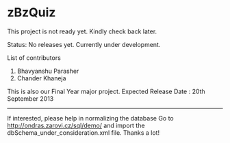 zBzQuiz
=======


This project is not ready yet. Kindly check back later.

Status: No releases yet. Currently under development.

List of contributors 
1) Bhavyanshu Parasher
2) Chander Khaneja

This is also our Final Year major project. 
Expected Release Date : 20th September 2013

*******************
If interested, please help in normalizing the database 
Go to http://ondras.zarovi.cz/sql/demo/ and import the dbSchema_under_consideration.xml file. Thanks a lot!

